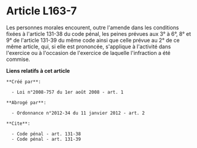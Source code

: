 # Article L163-7

Les personnes morales encourent, outre l'amende dans les conditions fixées à l'article 131-38 du code pénal, les peines
prévues aux 3° à 6°, 8° et 9° de l'article 131-39 du même code ainsi que celle prévue au 2° de ce même article, qui, si elle
est prononcée, s'applique à l'activité dans l'exercice ou à l'occasion de l'exercice de laquelle l'infraction a été commise.

**Liens relatifs à cet article**

	**Créé par**:

	  - Loi n°2008-757 du 1er août 2008 - art. 1

	**Abrogé par**:

	  - Ordonnance n°2012-34 du 11 janvier 2012 - art. 2

	**Cite**:

	  - Code pénal - art. 131-38
	  - Code pénal - art. 131-39
